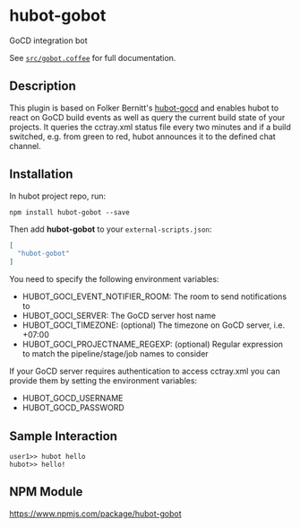 # hubot-gobot

GoCD integration bot

See [`src/gobot.coffee`](src/gobot.coffee) for full documentation.

## Description

This plugin is based on Folker Bernitt's [hubot-gocd](https://github.com/fbernitt/hubot-gocd) and enables hubot to react on GoCD build events as well as query the current build state of your projects.
It queries the cctray.xml status file every two minutes and if a build switched, e.g. from green to red, hubot announces it
to the defined chat channel.

## Installation

In hubot project repo, run:

`npm install hubot-gobot --save`

Then add **hubot-gobot** to your `external-scripts.json`:

```json
[
  "hubot-gobot"
]
```

You need to specify the following environment variables:

- HUBOT_GOCI_EVENT_NOTIFIER_ROOM: The room to send notifications to
- HUBOT_GOCI_SERVER: The GoCD server host name
- HUBOT_GOCI_TIMEZONE: (optional) The timezone on GoCD server, i.e. +07:00
- HUBOT_GOCI_PROJECTNAME_REGEXP: (optional) Regular expression to match the pipeline/stage/job names to consider

If your GoCD server requires authentication to access cctray.xml you can provide them by setting the environment variables:

- HUBOT_GOCD_USERNAME
- HUBOT_GOCD_PASSWORD

## Sample Interaction

```
user1>> hubot hello
hubot>> hello!
```

## NPM Module

https://www.npmjs.com/package/hubot-gobot
